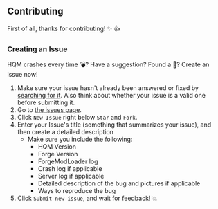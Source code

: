 ## Contributing
First of all, thanks for contributing! :sparkles: :+1:


### Creating an Issue
HQM crashes every time :bomb:?  Have a suggestion?  Found a :bug:?  Create an issue now!

1. Make sure your issue hasn't already been answered or fixed by [searching for it](https://github.com/lorddusk/HQM/search?q=&type=Issues).  Also think about whether your issue is a valid one before submitting it.
2. Go to [the issues page](https://github.com/lorddusk/HQM/issues).
3. Click `New Issue` right below `Star` and `Fork`.
4. Enter your Issue's title (something that summarizes your issue), and then create a detailed description
	* Make sure you include the following:
		* HQM Version
		* Forge Version
		* ForgeModLoader log
		* Crash log if applicable
		* Server log if applicable
		* Detailed description of the bug and pictures if applicable
		* Ways to reproduce the bug
5. Click `Submit new issue`, and wait for feedback! :boom: